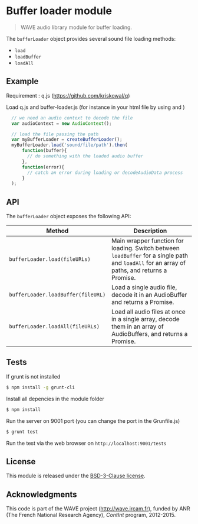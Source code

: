 # Buffer loader module

> WAVE audio library module for buffer loading.

The `bufferLoader` object provides several sound file loading methods:

- `load`
- `loadBuffer`
- `loadAll`


## Example

Requirement : q.js (https://github.com/kriskowal/q)

Load q.js and buffer-loader.js (for instance in your html file by using <script src="q.js"></script> and <script src="buffer-loader.js"></script>)


```js
  // we need an audio context to decode the file
  var audioContext = new AudioContext();

  // load the file passing the path
  var myBufferLoader = createBufferLoader();
  myBufferLoader.load('sound/file/path').then(
      function(buffer){
        // do something with the loaded audio buffer
      },
      function(error){
        // catch an error during loading or decodeAudioData process
      }
  );

```

## API

The `bufferLoader` object exposes the following API:

Method | Description
--- | ---
`bufferLoader.load(fileURLs)` | Main wrapper function for loading. Switch between `loadBuffer` for a single path and `loadAll` for an array of paths, and returns a Promise.
`bufferLoader.loadBuffer(fileURL)` | Load a single audio file, decode it in an AudioBuffer and returns a Promise.
`bufferLoader.loadAll(fileURLs)` | Load all audio files at once in a single array, decode them in an array of AudioBuffers, and returns a Promise.

## Tests

If grunt is not installed

```bash
$ npm install -g grunt-cli
```

Install all depencies in the module folder

```bash
$ npm install
```

Run the server on 9001 port (you can change the port in the Grunfile.js)

```bash
$ grunt test
```

Run the test via the web browser on `http://localhost:9001/tests`

## License

This module is released under the [BSD-3-Clause license](http://opensource.org/licenses/BSD-3-Clause).

## Acknowledgments

This code is part of the WAVE project (http://wave.ircam.fr), funded by ANR (The French National Research Agency), *ContInt* program, 2012-2015.
